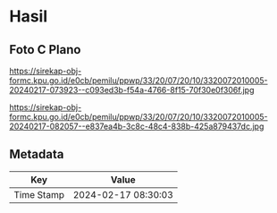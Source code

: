 # Hasil

## Foto C Plano

https://sirekap-obj-formc.kpu.go.id/e0cb/pemilu/ppwp/33/20/07/20/10/3320072010005-20240217-073923--c093ed3b-f54a-4766-8f15-70f30e0f306f.jpg

https://sirekap-obj-formc.kpu.go.id/e0cb/pemilu/ppwp/33/20/07/20/10/3320072010005-20240217-082057--e837ea4b-3c8c-48c4-838b-425a879437dc.jpg


## Metadata

| Key        | Value               |
| ---------- | ------------------- |
| Time Stamp | 2024-02-17 08:30:03 |



